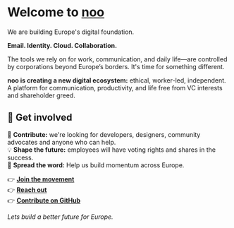 # Welcome to [noo](https://noo.eu)

We are building Europe's digital foundation.

**Email. Identity. Cloud. Collaboration.**

The tools we rely on for work, communication, and daily life—are controlled by corporations beyond Europe’s borders. It's time for something different.

**noo is creating a new digital ecosystem:** ethical, worker-led, independent. A platform for communication, productivity, and life free from VC interests and shareholder greed.

## 🤝 **Get involved**

🚀 **Contribute:** we're looking for developers, designers, community advocates and anyone who can help.  
💡 **Shape the future:** employees will have voting rights and shares in the success.  
📣 **Spread the word:** Help us build momentum across Europe.

👉 **[Join the movement](https://noo.eu)**  
👉 **[Reach out](mailto:hello@noo.eu)**  
👉 **[Contribute on GitHub](https://github.com/noo-eu)**

*Lets build a better future for Europe.*
